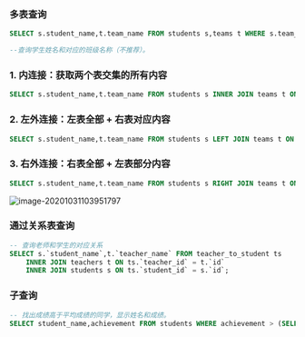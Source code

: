 ### 多表查询

``` sql
SELECT s.student_name,t.team_name FROM students s,teams t WHERE s.team_id = t.id;

--查询学生姓名和对应的班级名称（不推荐）。

```

###  1. 内连接：获取两个表交集的所有内容

``` sql
SELECT s.student_name,t.team_name FROM students s INNER JOIN teams t ON s.team_id = t.id;

```

###  2. 左外连接：左表全部 + 右表对应内容

``` sql
SELECT s.student_name,t.team_name FROM students s LEFT JOIN teams t ON s.team_id = t.id;

```

###  3. 右外连接：右表全部 + 左表部分内容

``` sql
SELECT s.student_name,t.team_name FROM students s RIGHT JOIN teams t ON s.team_id = t.id;

```

![image-20201031103951797](E:\xiaozhou_gitee\xiaozhou_mysql\images\image-20201031103951797.png)

### 通过关系表查询

``` sql
-- 查询老师和学生的对应关系
SELECT s.`student_name`,t.`teacher_name` FROM teacher_to_student ts 
	INNER JOIN teachers t ON ts.`teacher_id` = t.`id` 
	INNER JOIN students s ON ts.`student_id` = s.`id`;

```

### 子查询

``` sql
-- 找出成绩高于平均成绩的同学，显示姓名和成绩。
SELECT student_name,achievement FROM students WHERE achievement > (SELECT AVG(achievement) FROM students);

```

